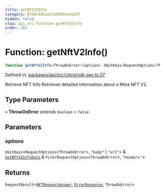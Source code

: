 ```yaml
---
title: getNftV2Info
category: 6749c4dba3a7a4005bae1197
hidden: false
slug: api.src.Function.getNftV2Info
order: 163
---
```


# Function: getNftV2Info()

```ts
function getNftV2Info<ThrowOnError>(options: OmitKeys<RequestOptions<ThrowOnError>, "body" | "url"> & GetNftV2InfoData & Pick<RequestOptions<ThrowOnError>, "headers">): RequestResult<NFTRequestAnswer, ErrorResponse, ThrowOnError>
```

Defined in: [packages/api/src/client/sdk.gen.ts:37](https://github.com/zkcloudworker/minatokens-lib/blob/main/packages/api/src/client/sdk.gen.ts#L37)

Retrieve NFT Info
Retrieves detailed information about a Mina NFT V2.

## Type Parameters

• **ThrowOnError** *extends* `boolean` = `false`

## Parameters

### options

`OmitKeys`\<`RequestOptions`\<`ThrowOnError`\>, `"body"` \| `"url"`\> & [`GetNftV2InfoData`](apisrctypealiasgetnftv2infodata) & `Pick`\<`RequestOptions`\<`ThrowOnError`\>, `"headers"`\>

## Returns

`RequestResult`\<[`NFTRequestAnswer`](apisrctypealiasnftrequestanswer), [`ErrorResponse`](apisrctypealiaserrorresponse), `ThrowOnError`\>

